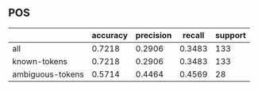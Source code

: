 
## POS

|                  | accuracy | precision | recall | support |
|------------------|----------|-----------|--------|---------|
| all              | 0.7218   | 0.2906    | 0.3483 | 133     |
| known-tokens     | 0.7218   | 0.2906    | 0.3483 | 133     |
| ambiguous-tokens | 0.5714   | 0.4464    | 0.4569 | 28      |

